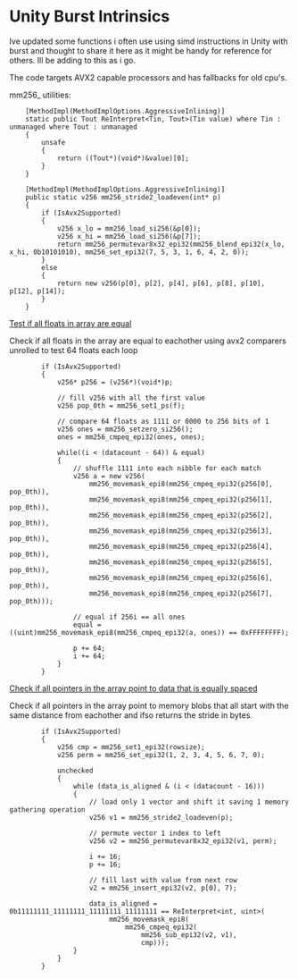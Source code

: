 # Unity Burst Intrinsics 

Ive updated some functions i often use using simd instructions in Unity with burst and thought to share it here as it might be handy for reference for others. Ill be adding to this as i go.

The code targets AVX2 capable processors and has fallbacks for old cpu's.

mm256_ utilities: 
```CSharp
    [MethodImpl(MethodImplOptions.AggressiveInlining)]
    static public Tout ReInterpret<Tin, Tout>(Tin value) where Tin : unmanaged where Tout : unmanaged
    {
        unsafe
        {
            return ((Tout*)(void*)&value)[0];
        }
    }
    
    [MethodImpl(MethodImplOptions.AggressiveInlining)]
    public static v256 mm256_stride2_loadeven(int* p)
    {
        if (IsAvx2Supported)
        {
            v256 x_lo = mm256_load_si256(&p[0]);
            v256 x_hi = mm256_load_si256(&p[7]);
            return mm256_permutevar8x32_epi32(mm256_blend_epi32(x_lo, x_hi, 0b10101010), mm256_set_epi32(7, 5, 3, 1, 6, 4, 2, 0));
        }
        else
        {
            return new v256(p[0], p[2], p[4], p[6], p[8], p[10], p[12], p[14]);
        }
    }
``` 

[Test if all floats in array are equal](AllEqual.cs) 

Check if all floats in the array are equal to eachother using avx2 comparers unrolled to test 64 floats each loop

```CSharp
        if (IsAvx2Supported)                                
        {
            v256* p256 = (v256*)(void*)p; 

            // fill v256 with all the first value 
            v256 pop_0th = mm256_set1_ps(f);

            // compare 64 floats as 1111 or 0000 to 256 bits of 1
            v256 ones = mm256_setzero_si256();
            ones = mm256_cmpeq_epi32(ones, ones); 

            while((i < (datacount - 64)) & equal)
            {
                // shuffle 1111 into each nibble for each match
                v256 a = new v256(
                    mm256_movemask_epi8(mm256_cmpeq_epi32(p256[0], pop_0th)),
                    mm256_movemask_epi8(mm256_cmpeq_epi32(p256[1], pop_0th)),
                    mm256_movemask_epi8(mm256_cmpeq_epi32(p256[2], pop_0th)),
                    mm256_movemask_epi8(mm256_cmpeq_epi32(p256[3], pop_0th)),
                    mm256_movemask_epi8(mm256_cmpeq_epi32(p256[4], pop_0th)),
                    mm256_movemask_epi8(mm256_cmpeq_epi32(p256[5], pop_0th)),
                    mm256_movemask_epi8(mm256_cmpeq_epi32(p256[6], pop_0th)),
                    mm256_movemask_epi8(mm256_cmpeq_epi32(p256[7], pop_0th))); 

                // equal if 256i == all ones 
                equal = ((uint)mm256_movemask_epi8(mm256_cmpeq_epi32(a, ones)) == 0xFFFFFFFF);

                p += 64;
                i += 64;                  
            }
        }
```

[Check if all pointers in the array point to data that is equally spaced](EquallySpaced.cs)

Check if all pointers in the array point to memory blobs that all start with the same distance from eachother and ifso returns the stride in bytes.
```CSharp
        if (IsAvx2Supported)
        {
            v256 cmp = mm256_set1_epi32(rowsize);
            v256 perm = mm256_set_epi32(1, 2, 3, 4, 5, 6, 7, 0);

            unchecked
            {
                while (data_is_aligned & (i < (datacount - 16)))
                {
                    // load only 1 vector and shift it saving 1 memory gathering operation
                    v256 v1 = mm256_stride2_loadeven(p);

                    // permute vector 1 index to left
                    v256 v2 = mm256_permutevar8x32_epi32(v1, perm);

                    i += 16;
                    p += 16;

                    // fill last with value from next row 
                    v2 = mm256_insert_epi32(v2, p[0], 7);

                    data_is_aligned = 0b11111111_11111111_11111111_11111111 == ReInterpret<int, uint>(
                         mm256_movemask_epi8(
                             mm256_cmpeq_epi32(
                                 mm256_sub_epi32(v2, v1),
                                 cmp)));
                }
            }
        }
``` 
